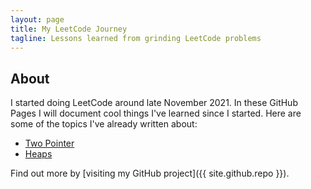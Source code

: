 ```yaml
---
layout: page
title: My LeetCode Journey
tagline: Lessons learned from grinding LeetCode problems
---
```


## About
I started doing LeetCode around late November 2021. In these GitHub Pages I will document cool things I've learned since I started.
Here are some of the topics I've already written about:
* [Two Pointer](two_pointers.html)
* [Heaps](heaps.html)

Find out more by [visiting my GitHub project]({{ site.github.repo }}).